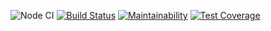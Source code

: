 ![Node CI](https://github.com/tredoc/frontend-project-lvl3/workflows/Node%20CI/badge.svg)
[![Build Status](https://travis-ci.org/tredoc/frontend-project-lvl3.svg?branch=master)](https://travis-ci.org/tredoc/frontend-project-lvl3)
[![Maintainability](https://api.codeclimate.com/v1/badges/8bb1792743eda170ccd1/maintainability)](https://codeclimate.com/github/tredoc/frontend-project-lvl3/maintainability)
[![Test Coverage](https://api.codeclimate.com/v1/badges/8bb1792743eda170ccd1/test_coverage)](https://codeclimate.com/github/tredoc/frontend-project-lvl3/test_coverage)